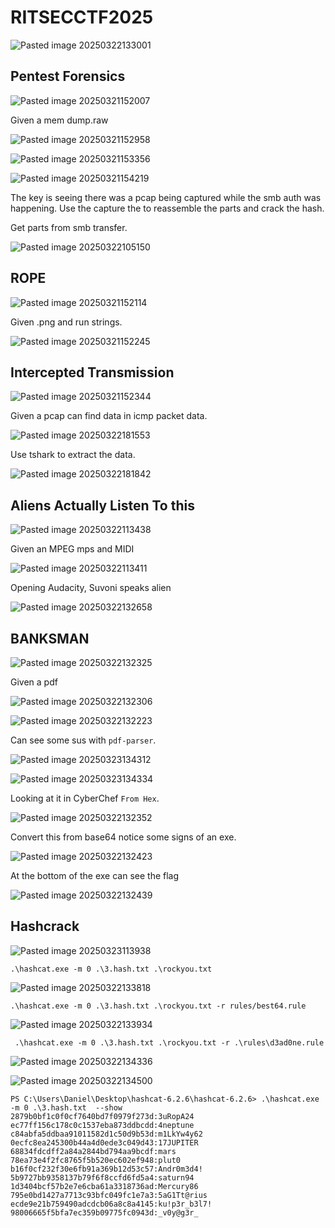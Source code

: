 # RITSECCTF2025


![Pasted image 20250322133001](https://github.com/user-attachments/assets/0a0db06c-1bd5-452e-806f-1b3b2e403fcc)


## Pentest Forensics

![Pasted image 20250321152007](https://github.com/user-attachments/assets/21fae041-f44f-40ba-a807-21c6579ff6ef)

Given a mem dump.raw


![Pasted image 20250321152958](https://github.com/user-attachments/assets/b0f8c170-adf2-4240-a899-365677d79a94)

![Pasted image 20250321153356](https://github.com/user-attachments/assets/1101f83c-52e3-4f9e-9b6b-59d83417d079)



![Pasted image 20250321154219](https://github.com/user-attachments/assets/f7aac626-75bb-406f-b493-7d0884981354)

The key is seeing there was a pcap being captured while the smb auth was happening. Use the capture the to reassemble the parts and crack the hash.


Get parts from smb transfer.

![Pasted image 20250322105150](https://github.com/user-attachments/assets/263510e2-01f4-4a1e-8b4e-388515abfd19)


## ROPE


![Pasted image 20250321152114](https://github.com/user-attachments/assets/30468b95-e8dc-47f3-9a08-b915a321c43e)


Given .png and run strings.

![Pasted image 20250321152245](https://github.com/user-attachments/assets/628280e6-ed15-4370-a533-d9c538c5fba6)


## Intercepted Transmission


![Pasted image 20250321152344](https://github.com/user-attachments/assets/81aa7f41-a352-4635-a511-c0d629aee620)

Given a pcap can find data in icmp packet data. 


![Pasted image 20250322181553](https://github.com/user-attachments/assets/e76dbc12-3af5-490c-8681-c30caf736025)

Use tshark to extract the data.

![Pasted image 20250322181842](https://github.com/user-attachments/assets/d2feb1d3-864b-4322-8b0d-381e9127f1a3)


## Aliens Actually Listen To this

![Pasted image 20250322113438](https://github.com/user-attachments/assets/425408c4-22a7-4b81-92d7-8095d4368891)

Given an MPEG mps and MIDI

![Pasted image 20250322113411](https://github.com/user-attachments/assets/18e00104-d301-4931-9514-ef886e8693e3)

Opening Audacity, Suvoni speaks alien

![Pasted image 20250322132658](https://github.com/user-attachments/assets/c7c1f5bb-d02b-4a59-995c-ec937e2f6ce1)

## BANKSMAN

![Pasted image 20250322132325](https://github.com/user-attachments/assets/181b16d5-f385-40b5-8d0c-d1f46071ab0c)

Given a pdf

![Pasted image 20250322132306](https://github.com/user-attachments/assets/89170c47-eb83-4d1d-9c27-df2cb4d3bebc)


![Pasted image 20250322132223](https://github.com/user-attachments/assets/c29385f7-a0a7-4f30-9375-a6d267e226a3)

Can see some sus with `pdf-parser`.

![Pasted image 20250323134312](https://github.com/user-attachments/assets/138e1f8f-d4c0-4244-9461-a98607cfcb37)

![Pasted image 20250323134334](https://github.com/user-attachments/assets/30f57649-7068-4d81-a57d-fac345f0379c)

Looking at it in CyberChef `From Hex`.

![Pasted image 20250322132352](https://github.com/user-attachments/assets/6fbf9e1a-1d50-4733-9cb2-c705526ea11f)

Convert this from base64 notice some signs of an exe.


![Pasted image 20250322132423](https://github.com/user-attachments/assets/6a1f0490-8533-4f4c-9fde-0e98cc67aadf)

At the bottom of the exe can see the flag

![Pasted image 20250322132439](https://github.com/user-attachments/assets/ac9f4d2b-f2f5-4463-9ea0-0e51cc1fc382)

## Hashcrack

![Pasted image 20250323113938](https://github.com/user-attachments/assets/a1c773b5-37a6-4be6-b540-01422e9319f9)

`.\hashcat.exe -m 0 .\3.hash.txt .\rockyou.txt`

![Pasted image 20250322133818](https://github.com/user-attachments/assets/4328687b-14f4-4e76-bd2f-1445819d8f19)

`.\hashcat.exe -m 0 .\3.hash.txt .\rockyou.txt -r rules/best64.rule`

![Pasted image 20250322133934](https://github.com/user-attachments/assets/4f6c7ee8-4c26-446c-a8c2-22d06bc3d0d8)

` .\hashcat.exe -m 0 .\3.hash.txt .\rockyou.txt -r .\rules\d3ad0ne.rule`

![Pasted image 20250322134336](https://github.com/user-attachments/assets/9f894a4d-c40f-449a-bf5a-42666eb3e743)


![Pasted image 20250322134500](https://github.com/user-attachments/assets/856223ee-28a6-4a43-9c6d-92450e8066b6)

```
PS C:\Users\Daniel\Desktop\hashcat-6.2.6\hashcat-6.2.6> .\hashcat.exe -m 0 .\3.hash.txt  --show
2879b0bf1c0f0cf7640bd7f0979f273d:3uRopA24
ec77ff156c178c0c1537eba873ddbcdd:4neptune
c84abfa5ddbaa91011582d1c50d9b53d:m1LkYw4y62
0ecfc8ea245300b44a4d0ede3c049d43:17JUPITER
68834fdcdff2a84a2844bd794aa9bcdf:mars
78ea73e4f2fc8765f5b520ec602ef948:plut0
b16f0cf232f30e6fb91a369b12d53c57:Andr0m3d4!
5b9727bb9358137b79f6f8ccfd6fd5a4:saturn94
1d3404bcf57b2e7e6cba61a3318736ad:Mercury86
795e0bd1427a7713c93bfc049fc1e7a3:5aG1Tt@rius
ecde9e21b759490adcdcb06a8c8a4145:ku!p3r_b3l7!
98006665f5bfa7ec359b09775fc0943d:_v0y@g3r_
```













